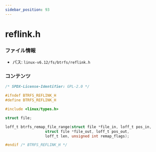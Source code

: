 ```yaml
---
sidebar_position: 93
---
```

# reflink.h

### ファイル情報

- パス: `linux-v6.12/fs/btrfs/reflink.h`

### コンテンツ

```h
/* SPDX-License-Identifier: GPL-2.0 */

#ifndef BTRFS_REFLINK_H
#define BTRFS_REFLINK_H

#include <linux/types.h>

struct file;

loff_t btrfs_remap_file_range(struct file *file_in, loff_t pos_in,
			      struct file *file_out, loff_t pos_out,
			      loff_t len, unsigned int remap_flags);

#endif /* BTRFS_REFLINK_H */

```
